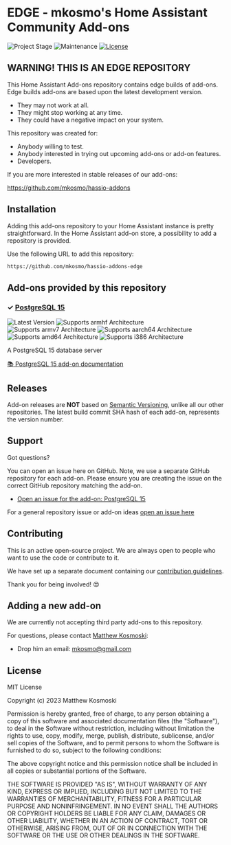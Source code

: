 # EDGE - mkosmo's Home Assistant Community Add-ons

![Project Stage][project-stage-shield]
![Maintenance][maintenance-shield]
[![License][license-shield]](LICENSE.md)

## WARNING! THIS IS AN EDGE REPOSITORY

This Home Assistant Add-ons repository contains edge builds of add-ons. Edge
builds add-ons are based upon the latest development version.

- They may not work at all.
- They might stop working at any time.
- They could have a negative impact on your system.

This repository was created for:

- Anybody willing to test.
- Anybody interested in trying out upcoming add-ons or add-on features.
- Developers.

If you are more interested in stable releases of our add-ons:

<https://github.com/mkosmo/hassio-addons>

## Installation

Adding this add-ons repository to your Home Assistant instance is
pretty straightforward. In the Home Assistant add-on store,
a possibility to add a repository is provided.

Use the following URL to add this repository:

```txt
https://github.com/mkosmo/hassio-addons-edge
```

## Add-ons provided by this repository

### &#10003; [PostgreSQL 15][addon-hassio-addon-postgresql15]

![Latest Version][hassio-addon-postgresql15-version-shield]
![Supports armhf Architecture][hassio-addon-postgresql15-armhf-shield]
![Supports armv7 Architecture][hassio-addon-postgresql15-armv7-shield]
![Supports aarch64 Architecture][hassio-addon-postgresql15-aarch64-shield]
![Supports amd64 Architecture][hassio-addon-postgresql15-amd64-shield]
![Supports i386 Architecture][hassio-addon-postgresql15-i386-shield]

A PostgreSQL 15 database server

[:books: PostgreSQL 15 add-on documentation][addon-doc-hassio-addon-postgresql15]

## Releases

Add-on releases are **NOT** based on [Semantic Versioning][semver], unlike
all our other repositories. The latest build commit SHA hash of each
add-on, represents the version number.

## Support

Got questions?

You can open an issue here on GitHub. Note, we use a separate
GitHub repository for each add-on. Please ensure you are creating the issue
on the correct GitHub repository matching the add-on.

- [Open an issue for the add-on: PostgreSQL 15][hassio-addon-postgresql15-issue]

For a general repository issue or add-on ideas [open an issue here][issue]

## Contributing

This is an active open-source project. We are always open to people who want to
use the code or contribute to it.

We have set up a separate document containing our
[contribution guidelines](CONTRIBUTING.md).

Thank you for being involved! :heart_eyes:

## Adding a new add-on

We are currently not accepting third party add-ons to this repository.

For questions, please contact [Matthew Kosmoski][mkosmo]:

- Drop him an email: mkosmo@gmail.com

## License

MIT License

Copyright (c) 2023 Matthew Kosmoski

Permission is hereby granted, free of charge, to any person obtaining a copy
of this software and associated documentation files (the "Software"), to deal
in the Software without restriction, including without limitation the rights
to use, copy, modify, merge, publish, distribute, sublicense, and/or sell
copies of the Software, and to permit persons to whom the Software is
furnished to do so, subject to the following conditions:

The above copyright notice and this permission notice shall be included in all
copies or substantial portions of the Software.

THE SOFTWARE IS PROVIDED "AS IS", WITHOUT WARRANTY OF ANY KIND, EXPRESS OR
IMPLIED, INCLUDING BUT NOT LIMITED TO THE WARRANTIES OF MERCHANTABILITY,
FITNESS FOR A PARTICULAR PURPOSE AND NONINFRINGEMENT. IN NO EVENT SHALL THE
AUTHORS OR COPYRIGHT HOLDERS BE LIABLE FOR ANY CLAIM, DAMAGES OR OTHER
LIABILITY, WHETHER IN AN ACTION OF CONTRACT, TORT OR OTHERWISE, ARISING FROM,
OUT OF OR IN CONNECTION WITH THE SOFTWARE OR THE USE OR OTHER DEALINGS IN THE
SOFTWARE.

[addon-hassio-addon-postgresql15]: https://github.com/mkosmo/hassio-addon-postgresql15/tree/361f943
[addon-doc-hassio-addon-postgresql15]: https://github.com/mkosmo/hassio-addon-postgresql15/blob/361f943/README.md
[hassio-addon-postgresql15-issue]: https://github.com/mkosmo/hassio-addon-postgresql15/issues
[hassio-addon-postgresql15-version-shield]: https://img.shields.io/badge/version-361f943-blue.svg
[hassio-addon-postgresql15-aarch64-shield]: https://img.shields.io/badge/aarch64-yes-green.svg
[hassio-addon-postgresql15-amd64-shield]: https://img.shields.io/badge/amd64-yes-green.svg
[hassio-addon-postgresql15-armhf-shield]: https://img.shields.io/badge/armhf-yes-green.svg
[hassio-addon-postgresql15-armv7-shield]: https://img.shields.io/badge/armv7-yes-green.svg
[hassio-addon-postgresql15-i386-shield]: https://img.shields.io/badge/i386-yes-green.svg

[mkosmo]: https://github.com/mkosmo
[issue]: https://github.com/mkosmo/hassio-addons-edge/issues
[license-shield]: https://img.shields.io/github/license/mkosmo/hassio-addons-edge.svg
[maintenance-shield]: https://img.shields.io/maintenance/yes/2023.svg
[project-stage-shield]: https://img.shields.io/badge/project%20stage-experimental-yellow.svg
[semver]: http://semver.org/spec/v2.0.0.html
[third-party-addons]: https://home-assistant.io/hassio/installing_third_party_addons/